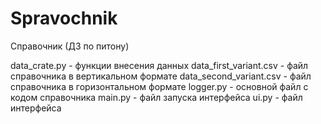 # Spravochnik
Справочник (ДЗ по питону)

data_crate.py - функции внесения данных
data_first_variant.csv - файл справочника в вертикальном формате
data_second_variant.csv - файл справочника в горизонтальном формате
logger.py - основной файл с кодом справочника
main.py - файл запуска интерфейса
ui.py - файл интерфейса
